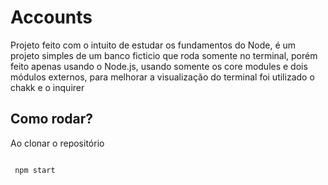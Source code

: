  # Accounts
 Projeto feito com o intuito de estudar os fundamentos do Node, é um projeto simples de um banco ficticio que roda somente no terminal, porém feito apenas usando o Node.js, usando somente os core modules e dois módulos externos, para melhorar a visualização do terminal foi utilizado o chakk e o inquirer

 ## Como rodar?

  Ao clonar o repositório 
 ```
  
  npm start

 ```
